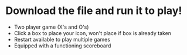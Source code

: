 # Download the file and run it to play!
- Two player game (X's and O's)
- Click a box to place your icon, won't place if box is already taken
- Restart available to play multiple games
- Equipped with a functioning scoreboard